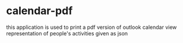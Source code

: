 # calendar-pdf
this application is used to print a pdf version of outlook calendar view representation of people's activities given as json
